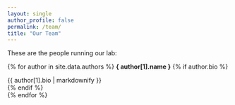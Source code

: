 ```yaml
---
layout: single
author_profile: false
permalink: /team/
title: "Our Team"
---
```


These are the people running our lab:

{% for author in site.data.authors %}
    **{ author[1].name }**
    {% if author.bio %}
    <div class="author__bio" itemprop="description">
        {{ author[1].bio | markdownify }}
    </div>
    {% endif %}    
{% endfor %}
